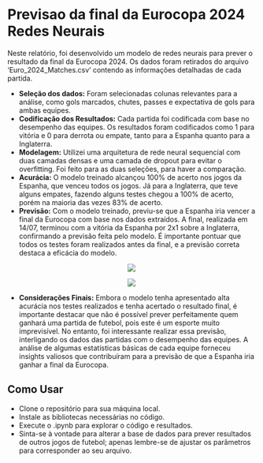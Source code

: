 # Previsao da final da Eurocopa 2024 Redes Neurais
Neste relatório, foi desenvolvido um modelo de redes neurais para prever o resultado da final da Eurocopa 2024. Os dados foram retirados do arquivo ‘Euro_2024_Matches.csv’ contendo as informações detalhadas de cada partida.

- **Seleção dos dados:**
Foram selecionadas colunas relevantes para a análise, como gols marcados, chutes, passes e expectativa de gols para ambas equipes.
- **Codificação dos Resultados:**
Cada partida foi codificada com base no desempenho das equipes. Os resultados foram codificados como 1 para vitória e 0 para derrota ou empate, tanto para a Espanha quanto para a Inglaterra.
- **Modelagem:**
Utilizei uma arquitetura de rede neural sequencial com duas camadas densas e uma camada de dropout para evitar o overfitting. Foi feito para as duas seleções, para haver a comparação.
- **Acurácia:**
O modelo treinado alcançou 100% de acerto nos jogos da Espanha, que venceu todos os jogos. Já para a Inglaterra, que teve alguns empates, fazendo alguns testes chegou a 100% de acerto, porém na maioria das vezes 83% de acerto.
- **Previsão:**
Com o modelo treinado, previu-se que a Espanha iria vencer a final da Eurocopa com base nos dados extraídos. A final, realizada em 14/07, terminou com a vitória da Espanha por 2x1 sobre a Inglaterra, confirmando a previsão feita pelo modelo. É importante pontuar que todos os testes foram realizados antes da final, e a previsão correta destaca a eficácia do modelo.

<p align="center">
  <img src="https://github.com/user-attachments/assets/6630b450-c5f7-4003-8ca5-92c21c07215c">
</p>

<p align="center">
  <img src="https://github.com/user-attachments/assets/46d7fb66-fd99-402a-b931-6e8448b4bcf6">
</p>

- **Considerações Finais:**
Embora o modelo tenha apresentado alta acurácia nos testes realizados e tenha acertado o resultado final, é importante destacar que não é possível prever perfeitamente quem ganhará uma partida de futebol, pois este é um esporte muito imprevisível. 
No entanto, foi interessante realizar essa previsão, interligando os dados das partidas com o desempenho das equipes. A análise de algumas estatísticas básicas de cada equipe forneceu insights valiosos que contribuíram para a previsão de que a Espanha iria ganhar a final da Eurocopa.

## Como Usar
 - Clone o repositório para sua máquina local.
 - Instale as bibliotecas necessárias no código.
 - Execute o .ipynb para explorar o código e resultados.
 - Sinta-se à vontade para alterar a base de dados para prever resultados de outros jogos de futebol; apenas lembre-se de ajustar os parâmetros para corresponder ao seu arquivo.
